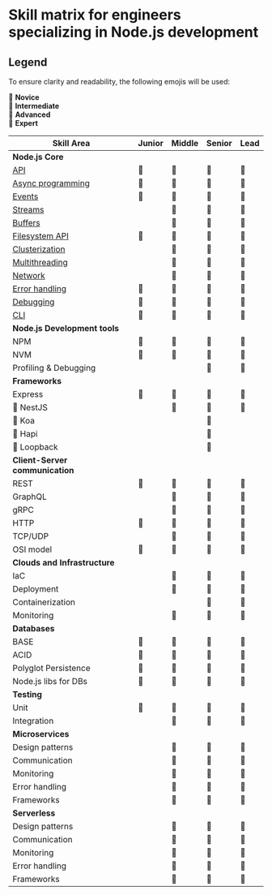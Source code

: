 # Skill matrix for engineers specializing in Node.js development

## Legend
To ensure clarity and readability, the following emojis will be used:

🌱 **Novice**&nbsp;  
🌿 **Intermediate**&nbsp;  
🌳 **Advanced**&nbsp;  
🚀 **Expert**&nbsp; 

| **Skill Area**               | **Junior** | **Middle** | **Senior** | **Lead**  |
|------------------------------|------------|------------|------------|-----------|
| **Node.js Core**             |            |            |            |           |
| [API](./core/api.md)         | 🌱         | 🌿          | 🌳         | 🚀        |
| [Async programming](./core/async-programming.md)            | 🌿         | 🌳          | 🌳         | 🚀        |
| [Events](./core/events.md)                       | 🌱         | 🌿          | 🌳         | 🌳        |
| [Streams](./core/streams.md)                      |            | 🌱          | 🌿         | 🌳        |
| [Buffers](./core/buffers.md)                      |            | 🌱          | 🌿         | 🌳        |
| [Filesystem API](./core/file-system.md)               | 🌿         | 🌳          | 🌳         | 🚀        |
| [Clusterization](./core/clusterization.md)               |            | 🌱          | 🌿         | 🌳        |
| [Multithreading](./core/multithreading.md)               |            | 🌱          | 🌿         | 🌳        |
| [Network](./core/network.md)                      |            | 🌿          | 🌳         | 🚀        |
| [Error handling](./core/error-handling.md)               | 🌿         | 🌳          | 🌳         | 🚀        |
| [Debugging](./core/debugging.md)                    | 🌱         | 🌿          | 🌳         | 🌳        |
| [CLI](./core/cli.md)                          | 🌱         | 🌿          | 🌿         | 🌿        |
| **Node.js Development tools**|            |            |            |           |
| NPM                          | 🌱         | 🌿          | 🌳         | 🌳        |
| NVM                          | 🌿         | 🌿          | 🌿         | 🌳        |
| Profiling & Debugging        |            |            | 🌳         | 🚀        |
| **Frameworks**               |            |            |            |           |
| Express                      | 🌱         | 🌿          | 🌳         | 🚀        |
| 🎈 NestJS                    |            | 🌿          | 🌳         | 🚀        |
| 🎈 Koa                       |            |             | 🌳         |           |
| 🎈 Hapi                      |            |             | 🌳         |           |
| 🎈 Loopback                  |            |             | 🌳         |           |
| **Client-Server communication**|          |            |            |           |
| REST                        | 🌿         | 🌳         | 🌳         | 🚀        |
| GraphQL                     |            | 🌿         | 🌳         | 🚀        |
| gRPC                        |            | 🌿         | 🌳         | 🌳        |
| HTTP                        | 🌿         | 🌿         | 🌳         | 🚀        |
| TCP/UDP                     |            | 🌱         | 🌿         | 🌿        |
| OSI model                   | 🌱         | 🌱         | 🌱         | 🌳        |
| **Clouds and Infrastructure**|            |            |            |           |
| IaC                         |            | 🌱         | 🌳         | 🌳        |
| Deployment                  |            | 🌿         | 🌳         | 🌳        |
| Containerization            |            |            | 🌳         | 🚀        |
| Monitoring                  |            | 🌿         | 🌳         | 🚀        |
| **Databases**               |            |            |            |           |
| BASE                        | 🌱         | 🌿         | 🌳         | 🌳        |
| ACID                        | 🌱         | 🌿         | 🌳         | 🌳        |
| Polyglot Persistence        | 🌱         | 🌱         | 🌳         | 🌳        |
| Node.js libs for DBs        | 🌿         | 🌿         | 🌳         | 🌳        |
| **Testing**                 |            |            |            |           |
| Unit                        | 🌿         | 🌳         | 🌳         | 🌳        |
| Integration                 |            | 🌿         | 🌳         | 🌳        |
| **Microservices**           |            |            |            |           |
| Design patterns             |            | 🌱         | 🌳         | 🌳        |
| Communication               |            | 🌿         | 🌳         | 🌳        |
| Monitoring                  |            | 🌿         | 🌳         | 🌳        |
| Error handling              |            | 🌱         | 🌳         | 🌳        |
| Frameworks                  |            | 🌿         | 🌳         | 🌳        |
| **Serverless**              |            |            |            |           |
| Design patterns             |            | 🌱         | 🌳         | 🌳        |
| Communication               |            | 🌿         | 🌳         | 🌳        |
| Monitoring                  |            | 🌿         | 🌳         | 🌳        |
| Error handling              |            | 🌱         | 🌳         | 🌳        |
| Frameworks                  |            | 🌿         | 🌳         | 🌳        |

